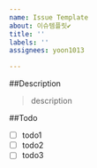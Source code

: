 ```yaml
---
name: Issue Template
about: 이슈템플릿✔️
title: ''
labels: ''
assignees: yoon1013

---
```


##Description

>description

##Todo
- [ ] todo1
- [ ] todo2
- [ ] todo3
